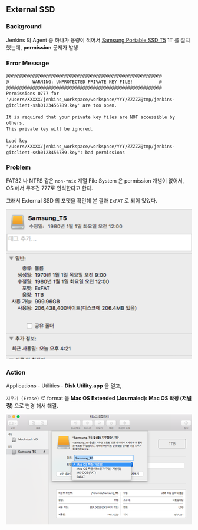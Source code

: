 ## External SSD

### Background

Jenkins 의 Agent 중 하나가 용량이 적어서 [Samsung Portable SSD T5](https://www.samsung.com/semiconductor/minisite/ssd/product/portable/t5/) 1T 를 설치했는데, **permission** 문제가 발생

### Error Message

```
@@@@@@@@@@@@@@@@@@@@@@@@@@@@@@@@@@@@@@@@@@@@@@@@@@@@@@@@@@@
@         WARNING: UNPROTECTED PRIVATE KEY FILE!          @
@@@@@@@@@@@@@@@@@@@@@@@@@@@@@@@@@@@@@@@@@@@@@@@@@@@@@@@@@@@
Permissions 0777 for '/Users/XXXXX/jenkins_workspace/workspace/YYY/ZZZZZ@tmp/jenkins-gitclient-ssh0123456789.key' are too open.

It is required that your private key files are NOT accessible by others.
This private key will be ignored.

Load key "/Users/XXXXX/jenkins_workspace/workspace/YYY/ZZZZZ@tmp/jenkins-gitclient-ssh0123456789.key": bad permissions
```

### Problem

FAT32 나 NTFS 같은 `non-*nix` 계열 File System 은 permission 개념이 없어서, OS 에서 무조건 777로 인식한다고 한다.

그래서 External SSD 의 포맷을 확인해 본 결과 `ExFAT` 로 되어 있었다.

![](images/ExFAT.png)

### Action

Applications - Utilities - **Disk Utility.app** 을 열고,

`지우기 (Erase)` 로 format 을 **Mac OS Extended (Journaled): Mac OS 확장 (저널링)** 으로 변경 해서 해결.

![](images/disk_utility.png)

